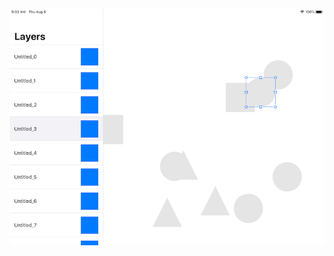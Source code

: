 <p align="center">
  <img src="https://github.com/PJCSpencer/LiveSurfaceDraw/blob/master/preview.png" alt="Preview"/>
</p>

